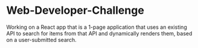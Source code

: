 # Web-Developer-Challenge
Working on a React app that is a 1-page application that uses an existing API to search for items from that API and dynamically renders them, based on a user-submitted search.
